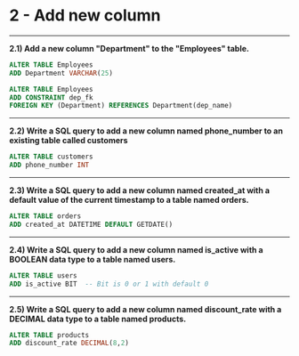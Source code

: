 # 2 - Add new column
___

**2.1) Add a new column "Department" to the "Employees" table.**

```SQL
ALTER TABLE Employees
ADD Department VARCHAR(25)

ALTER TABLE Employees
ADD CONSTRAINT dep_fk
FOREIGN KEY (Department) REFERENCES Department(dep_name)
```
___

**2.2) Write a SQL query to add a new column named phone_number to an existing table called customers**
```SQL
ALTER TABLE customers
ADD phone_number INT
```
___

**2.3) Write a SQL query to add a new column named created_at with a default value of the current timestamp to a table named orders.**
```SQL
ALTER TABLE orders
ADD created_at DATETIME DEFAULT GETDATE()
```
___

**2.4) Write a SQL query to add a new column named is_active with a BOOLEAN data type to a table named users.**
```SQL
ALTER TABLE users
ADD is_active BIT  -- Bit is 0 or 1 with default 0
```
___

**2.5) Write a SQL query to add a new column named discount_rate with a DECIMAL data type to a table named products.**
```SQL
ALTER TABLE products
ADD discount_rate DECIMAL(8,2)

```
